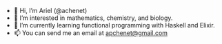 - 👋 Hi, I’m Ariel (@achenet)
- 👀 I’m interested in mathematics, chemistry, and biology. 
- 🌱 I’m currently learning functional programming with Haskell and Elixir.
- 📫 You can send me an email at apchenet@gmail.com

<!---
achenet/achenet is a ✨ special ✨ repository because its `README.md` (this file) appears on your GitHub profile.
You can click the Preview link to take a look at your changes.
--->
